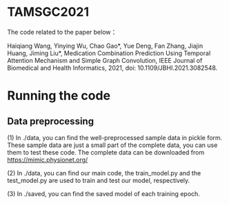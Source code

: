 
# TAMSGC2021
The code related to the paper below：

Haiqiang Wang, Yinying Wu, Chao Gao*, Yue Deng, Fan Zhang, Jiajin Huang, Jiming Liu*, Medication Combination Prediction Using Temporal Attention Mechanism and Simple Graph Convolution, IEEE Journal of Biomedical and Health Informatics, 2021, doi: 10.1109/JBHI.2021.3082548.


# Running the code
## Data preprocessing
(1) In ./data, you can find the well-preprocessed sample data in pickle form. These sample data are just a small part of the complete data, you can use them to test these code. The complete data can be downloaded from https://mimic.physionet.org/

(2) In ./data, you can find our main code, the train_model.py and the test_model.py are used to train and test our model, respectively. 

(3) In ./saved, you can find the saved model of each training epoch.

 
